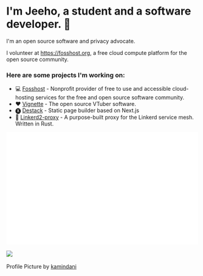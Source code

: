  
# I'm Jeeho, a student and a software developer. 👋

 I'm an open source software and privacy advocate.

I  volunteer at https://fosshost.org, a free cloud compute platform for the open source community. 


### Here are some projects I'm working on:
- 💻 [Fosshost](https://fosshost.org) - Nonprofit provider of free to use and accessible cloud-hosting services for the free and open source software community. 
- ❤️  [Vignette](https://vignetteapp.org) - The open source VTuber software.
- 🅧  [Destack](https://github.com/liveduo/destack) - Static page builder based on Next.js
- 🦀  [Linkerd2-proxy](https://github.com/linkerd/linkerd2-proxy) - A purpose-built proxy for the Linkerd service mesh. Written in Rust.

![My GitHub stats](https://github.com/JcdeA/stats/blob/master/generated/overview.svg)


![](https://komarev.com/ghpvc/?username=JcdeA&color=2188ff)

Profile Picture by [kamindani](https://twitter.com/kamindani)
